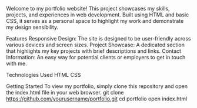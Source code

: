 Welcome to my portfolio website! This project showcases my skills, projects, and experiences in web development. Built using HTML and basic CSS, it serves as a personal space to highlight my work and demonstrate my design sensibility.

Features
Responsive Design: The site is designed to be user-friendly across various devices and screen sizes.
Project Showcase: A dedicated section that highlights my key projects with brief descriptions and links.
Contact Information: An easy way for potential clients or employers to get in touch with me.

Technologies Used
HTML
CSS

Getting Started
To view my portfolio, simply clone this repository and open the index.html file in your web browser.
git clone https://github.com/yourusername/portfolio.git
cd portfolio
open index.html
